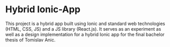 # Hybrid Ionic-App

This project is a hybrid app built using Ionic and standard web technologies (HTML, CSS, JS) and a JS library (React.js). It serves as an experiment as well as a design implementation for a hybrid Ionic app for the final bachelor thesis of Tomislav Anic. 
